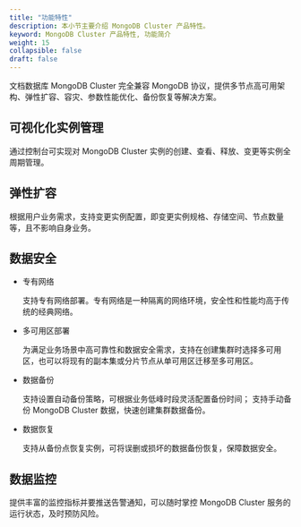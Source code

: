 ```yaml
---
title: "功能特性"
description: 本小节主要介绍 MongoDB Cluster 产品特性。 
keyword: MongoDB Cluster 产品特性, 功能简介 
weight: 15
collapsible: false
draft: false
---
```




文档数据库 MongoDB Cluster 完全兼容 MongoDB 协议，提供多节点高可用架构、弹性扩容、容灾、参数性能优化、备份恢复等解决方案。

## 可视化化实例管理

通过控制台可实现对 MongoDB Cluster 实例的创建、查看、释放、变更等实例全周期管理。

## 弹性扩容

根据用户业务需求，支持变更实例配置，即变更实例规格、存储空间、节点数量等，且不影响自身业务。

## 数据安全

- 专有网络
  
  支持专有网络部署。专有网络是一种隔离的网络环境，安全性和性能均高于传统的经典网络。

- 多可用区部署
  
  为满足业务场景中高可靠性和数据安全需求，支持在创建集群时选择多可用区，也可以将现有的副本集或分片节点从单可用区迁移至多可用区。

- 数据备份
  
  支持设置自动备份策略，可根据业务低峰时段灵活配置备份时间；
  支持手动备份 MongoDB Cluster 数据，快速创建集群数据备份。

- 数据恢复
  
  支持从备份点恢复实例，可将误删或损坏的数据备份恢复，保障数据安全。

## 数据监控

提供丰富的监控指标并要推送告警通知，可以随时掌控 MongoDB Cluster 服务的运行状态，及时预防风险。
